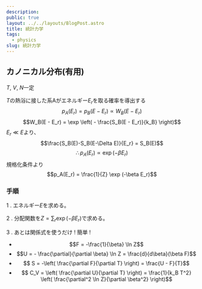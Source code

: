 ```yaml
---
description:
public: true
layout: ../../layouts/BlogPost.astro
title: 統計力学
tags:
  - physics
slug: 統計力学
---
```


</script>
<script type="text/javascript"
  src="http://cdn.mathjax.org/mathjax/latest/MathJax.js?config=TeX-AMS-MML_HTMLorMML">
</script>
<script type="text/x-mathjax-config">
MathJax.Hub.Config({
  tex2jax: {inlineMath: [['$','$'], ['\\(','\\)']]}
});
</script>
<script type="text/javascript"
  src="https://cdnjs.cloudflare.com/ajax/libs/mathjax/2.7.7/MathJax.js?config=TeX-AMS-MML_HTMLorMML">
</script>

## カノニカル分布(有用)


$T$, $V$, $N$一定

$T$の熱浴に接した系Aがエネルギー$E_r$を取る確率を導出する
$$p_A(E_r) = p_B(E - E_r) \propto W_B(E - E_r)$$
$$W_B(E - E_r) = \exp \left( - \frac{S_B(E - E_r)}{k_B} \right)$$
$E_r \ll E$より、
$$\frac{S_B(E)-S_B(E-\Delta E)}{E_r} = S_B(E)$$
$$\therefore p_A(E_r) \propto \exp (-\beta E_r)$$
規格化条件より
$$p_A(E_r) = \frac{1}{Z} \exp (-\beta E_r)$$


### 手順


1 . エネルギー$E$を求める。

2 . 分配関数を$Z = \sum_{r} \exp(-\beta E_r)$で求める。

3 . あとは関係式を使うだけ ! 簡単 !
+ $$F = -\frac{1}{\beta} \ln Z$$
+ $$U = - \frac{\partial}{\partial \beta} \ln Z = \frac{d}{d\beta}(\beta F)$$
+ $$ S = -\left( \frac{\partial F}{\partial T} \right) = \frac{U - F}{T}$$
+ $$ C_V = \left( \frac{\partial U}{\partial T} \right) = \frac{1}{k_B T^2} \left( \frac{\partial^2 \ln Z}{\partial \beta^2} \right)$$